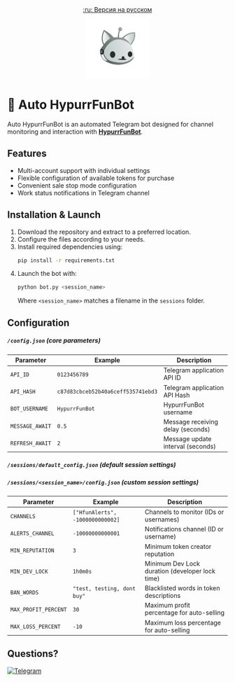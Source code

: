 <div align="center">
   <a href="https://github.com/ApTyp4uK1337/Auto-HypurrFunBot/blob/master/README_ru.md" title="Версия на русском">:ru: Версия на русском</a>
</div>

<div align="center">
   <img src="https://github.com/ApTyp4uK1337/Auto-HypurrFunBot/blob/master/assets/hypurrfunbot.png?raw=true" height="150" width="150">
</div>

# 🐰 Auto HypurrFunBot

Auto HypurrFunBot is an automated Telegram bot designed for channel monitoring and interaction with **[HypurrFunBot](https://t.me/HypurrFunBot)**.

## Features  
- Multi-account support with individual settings  
- Flexible configuration of available tokens for purchase  
- Convenient sale stop mode configuration  
- Work status notifications in Telegram channel  

## Installation & Launch  
1. Download the repository and extract to a preferred location.  
2. Configure the files according to your needs.  
3. Install required dependencies using:  
   ```sh
   pip install -r requirements.txt
   ```
4. Launch the bot with:  
   ```sh
   python bot.py <session_name>
   ```
   Where `<session_name>` matches a filename in the `sessions` folder.  

## Configuration  
##### `/config.json` (core parameters)  
| Parameter        | Example                             | Description                                           |
|-----------------|------------------------------------|----------------------------------------------------|
| `API_ID`        | `0123456789`                       | Telegram application API ID                         |
| `API_HASH`      | `c87d83cbceb52b40a6ceff535741ebd3` | Telegram application API Hash                       |
| `BOT_USERNAME`  | `HypurrFunBot`                     | HypurrFunBot username                               |
| `MESSAGE_AWAIT` | `0.5`                              | Message receiving delay (seconds)                  |
| `REFRESH_AWAIT` | `2`                                | Message update interval (seconds)                  |

##### `/sessions/default_config.json` (default session settings)  
##### `/sessions/<session_name>/config.json` (custom session settings)
| Parameter              | Example                           | Description                                                  |
|-----------------------|----------------------------------|-----------------------------------------------------------|
| `CHANNELS`            | `["HfunAlerts", -1000000000002]` | Channels to monitor (IDs or usernames)                    |
| `ALERTS_CHANNEL`      | `-10000000000001`                | Notifications channel (ID or username)                    |
| `MIN_REPUTATION`      | `3`                              | Minimum token creator reputation                          |
| `MIN_DEV_LOCK`        | `1h0m0s`                         | Minimum Dev Lock duration (developer lock time)           |
| `BAN_WORDS`           | `"test, testing, dont buy"`      | Blacklisted words in token descriptions                   |
| `MAX_PROFIT_PERCENT`  | `30`                             | Maximum profit percentage for auto-selling                |
| `MAX_LOSS_PERCENT`    | `-10`                            | Maximum loss percentage for auto-selling                 |

## Questions?
<a href="https://t.me/aptyp4uk1337"><img src="https://img.shields.io/badge/Telegram-2CA5E0?style=for-the-badge&logo=telegram&logoColor=white" title="Telegram"></a>
